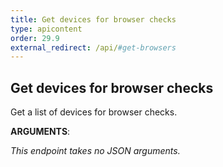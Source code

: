 ```yaml
---
title: Get devices for browser checks
type: apicontent
order: 29.9
external_redirect: /api/#get-browsers
---
```


## Get devices for browser checks

Get a list of devices for browser checks.

**ARGUMENTS**:

*This endpoint takes no JSON arguments.*
